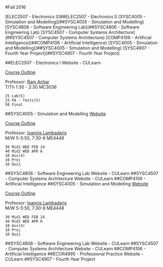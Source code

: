 #Fall 2016

[ELEC2507 - Electronics I](##ELEC2507 - Electronics I)
[SYSC4005 - Simulation and Modelling](##SYSC4005 - Simulation and Modelling)
[SYSC4806 - Software Engineering Lab](##SYSC4806 - Software Engineering Lab)
[SYSC4507 - Computer Systems Architecture](##SYSC4507 - Computer Systems Architecture)
[COMP4106 - Artificial Intelligence](##COMP4106 - Artificial Intelligence)
[SYSC4005 - Simulation and Modelling](##SYSC4005 - Simulation and Modelling)
[SYSC4907 - Fourth Year Project](##SYSC4907 - Fourth Year Project)

##ELEC2507 - Electronics I
Website - CULearn

[Course Outline](file:///home/tianming/Drive/School/ELEC2507/handout_elec2507_2016.pdf)

Professor: [Ram Achar](mailto:achar@doe.carleton.ca)  
T/Th 1:30 - 2:30 MC3036

	25 Lab(5)
	25 PA - Tests(5)
	50 Final
##SYSC4005 - Simulation and Modelling
[Website](http://www.sce.carleton.ca/courses/sysc-5001/)

[Course Outline](file:///home/tianming/Drive/School/SYSC4005/outline.pdf)

Professor: [Ioannis Lambadaris](mailto:ioannis@sce.carleton.ca)  
M/W 5-5:50, 7:30-8 ME4448

	30 Mid1 WED FEB 24
	40 Mid2 WED APR 6
	10 Ass(4)
	10 Proj
	10 Quiz

##SYSC4806 - Software Engineering Lab
Website - CULearn
##SYSC4507 - Computer Systems Architecture
Website - CULearn
##COMP4106 - Artificial Intelligence
##SYSC4005 - Simulation and Modelling
[Website](http://www.sce.carleton.ca/courses/sysc-5001/)

[Course Outline](file:///home/tianming/Drive/School/SYSC4005/outline.pdf)

Professor: [Ioannis Lambadaris](mailto:ioannis@sce.carleton.ca)  
M/W 5-5:50, 7:30-8 ME4448

	30 Mid1 WED FEB 24
	40 Mid2 WED APR 6
	10 Ass(4)
	10 Proj
	10 Quiz

##SYSC4806 - Software Engineering Lab
Website - CULearn
##SYSC4507 - Computer Systems Architecture
Website - CULearn
##COMP4106 - Artificial Intelligence
##ECOR4995 - Professional Practice
Website - CULearn
##SYSC4907 - Fourth Year Project
